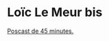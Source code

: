 # Loïc Le Meur bis

[Poscast de 45 minutes.](http://www.loiclemeur.com/france/2006/05/246_le_peuple_d_1.html)